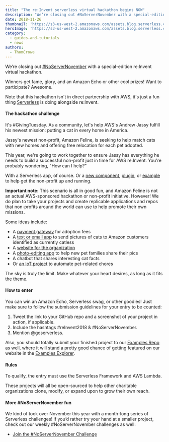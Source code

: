 ```yaml
---
title: "The re:Invent serverless virtual hackathon begins NOW"
description: "We’re closing out #NoServerNovember with a special-edition virtual hackathon for AWS re:Invent. Participate from anywhere, win cool prizes."
date: 2018-11-26
thumbnail: 'https://s3-us-west-2.amazonaws.com/assets.blog.serverless.com/no-server-november-thumb.png'
heroImage: 'https://s3-us-west-2.amazonaws.com/assets.blog.serverless.com/serverless-no-server-november.png'
category:
  - guides-and-tutorials
  - news
authors: 
  - ThomCrowe
---
```


We’re closing out [#NoServerNovember](https://serverless.com/blog/no-server-november-challenge) with a special-edition re:Invent virtual hackathon. 

Winners get fame, glory, and an Amazon Echo or other cool prizes! Want to participate? Awesome.

Note that this hackathon isn't in direct partnership with AWS, it's just a fun thing [Serverless](https://serverless.com/) is doing alongside re:Invent.

#### The hackathon challenge

It's #GivingTuesday. As a community, let's help AWS's Andrew Jassy fulfill his newest mission: putting a cat in every home in America.

Jassy's newest non-profit, Amazon Feline, is seeking to help match cats with new homes and offering free relocation for each pet adopted. 

This year, we're going to work together to ensure Jassy has everything he needs to build a successful non-profit just in time for AWS re:Invent. You're probably wondering, "How can I help?"

With a Serverless app, of course. Or a [new component](https://serverless.com/blog/what-are-serverless-components-how-use/), [plugin](https://github.com/serverless/plugins), or [example](https://serverless.com/examples/) to help get the non-profit up and running.

**Important note:** This scenario is all in good fun, and Amazon Feline is not an actual AWS-sponsored hackathon or non-profit initiative. However! We do plan to take your projects and create replicable applications and repos that non-profits around the world can use to help promote their own missions.

Some ideas include:

* A [payment gateway](https://serverless.com/examples/aws-node-stripe-integration/) for adoption fees
* A [text or email app](https://serverless.com/examples/aws-node-twilio-send-text-message/) to send pictures of cats to Amazon customers identified as currently catless
* A [website for the organization](https://serverless.com/blog/how-to-create-landing-page-with-serverless-components)
* A [photo-editing app](https://serverless.com/blog/3rd-party-rest-api-to-graphql-serverless/) to help new pet families share their pics
* A chatbot that shares interesting cat facts
* Or [an IoT project](https://serverless.com/blog/how-to-manage-your-alexa-skills-with-serverless) to automate pet-related chores

The sky is truly the limit. Make whatever your heart desires, as long as it fits the theme.

#### How to enter

You can win an Amazon Echo, Serverless swag, or other goodies! Just make sure to follow the submission guidelines for your entry to be counted:

1. Tweet the link to your GitHub repo and a screenshot of your project in action, if applicable.
2. Include the hashtags #reInvent2018 & #NoServerNovember.
3. Mention @goserverless.

Also, you should totally submit your finished project to our [Examples Repo](https://github.com/serverless/examples) as well, where it will stand a pretty good chance of getting featured on our website in the [Examples Explorer](https://serverless.com/examples/).

#### Rules

To qualify, the entry must use the Serverless Framework and AWS Lambda.

These projects will all be open-sourced to help other charitable organizations clone, modify, or expand upon to grow their own reach.

#### More #NoServerNovember fun

We kind of took over November this year with a month-long series of Serverless challenges! If you’d rather try your hand at a smaller project, check out our weekly #NoServerNovember challenges as well:

* [Join the #NoServerNovember Challenge](https://serverless.com/blog/no-server-november-challenge)
